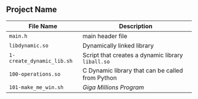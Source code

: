 ## Project Name

| File Name | Description     |
| ------------ | ------------    |
| `main.h` | main header file |
| `libdynamic.so` | Dynamically linked library |
| `1-create_dynamic_lib.sh` | Script that creates a dynamic library `liball.so` |
| `100-operations.so` | C Dynamic library that can be called from Python |
| `101-make_me_win.sh` | *Giga Millions Program* |
